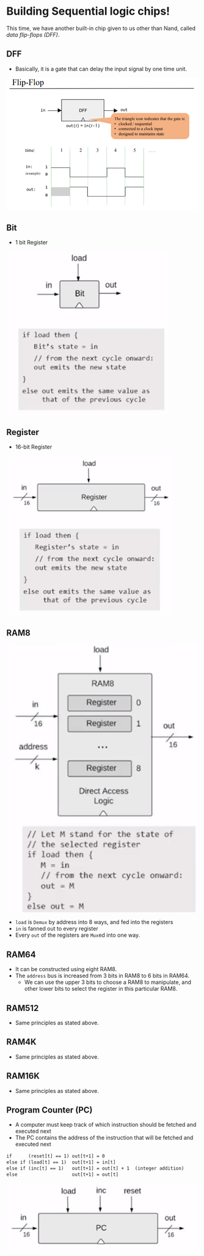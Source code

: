 # Building Sequential logic chips!

This time, we have another built-in chip given to us other than Nand, called *data flip-flops (DFF)*.

## DFF
- Basically, it is a gate that can delay the input signal by one time unit.

![dff](./image/dff.png)

## Bit
- 1 bit Register

![bit](./image/bit.png)

## Register
- 16-bit Register

![register](./image/register.png)

## RAM8
![RAM8](./image/RAM_8.png)
- `load` is `Demux` by address into 8 ways, and fed into the registers
- `in` is fanned out to every register
- Every `out` of the registers are `Mux`ed into one way.

## RAM64
- It can be constructed using eight RAM8.
- The `address` bus is increased from 3 bits in RAM8 to 6 bits in RAM64.
  -  We can use the upper 3 bits to choose a RAM8 to manipulate, and other lower bits to select the register in this particular RAM8.

## RAM512
- Same principles as stated above.

## RAM4K
- Same principles as stated above.

## RAM16K
- Same principles as stated above.

## Program Counter (PC)
- A computer must keep track of which instruction should be fetched and executed next
- The PC contains the address of the instruction that will be fetched and executed next

```
if      (reset[t] == 1) out[t+1] = 0
else if (load[t] == 1)  out[t+1] = in[t]
else if (inc[t] == 1)   out[t+1] = out[t] + 1  (integer addition)
else                    out[t+1] = out[t]
```
![PC](./image/PC.png)